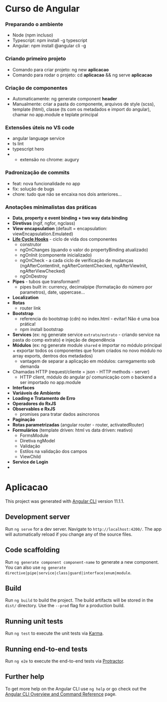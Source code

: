 # Curso de Angular

### Preparando o ambiente

* Node (npm incluso)
* Typescript: npm install -g typescript
* Angular: npm install @angular cli -g

### Criando primeiro projeto
* Comando para criar projeto: ng new **aplicacao** 
* Comando para rodar o projeto: cd **aplicacao** && ng serve **aplicacao**

### Criação de componentes
* Automaticamente: ng generate component **header**
* Manualmente: criar a pasta do componente, arquivos de style (scss), template (html), classe (ts com os metadados e import do angular), chamar no app.module e teplate principal

### Extensões úteis no VS code
* angular language service
* ts lint
* typescript hero
* + extensão no chrome: augury

### Padronização de commits
* feat: nova funcionalidade no app
* fix: solução de bugs
* chore: tudo que não se encaixa nos dois anteriores...

### Anotações minimalistas das práticas
* **Data, property e event binding + two way data binding**
* **Diretivas** (ngif, ngfor, ngclass)
* **View encapsulation** (default = encapsulation: viewEncapsulation.Emulated)
* **[Life Cycle Hooks](https://angular.io/guide/lifecycle-hooks)** - ciclo de vida dos componentes
    * construtor
    * ngOnChanges (quando o valor do propertyBinding atualizado)
    * ngOnInit (componente inicializado)
    * ngOnCheck - a cada ciclo de verificação de mudanças (ngAfterContentInit, ngAfterContentChecked, ngAfterViewInit, ngAfterViewChecked)
    * ngOnDestroy
* **Pipes** - tubos que transformam!!
    * pipes built in: currency, decimalpipe (formatação do número por parametros), date, uppercase...
* **Localization**
* **Rotas**
    * router link
* **Bootstrap**
    * referencia do bootstrap (cdn) no index.html - evitar! Não é uma boa prática!
    * npm install bootstrap
* **Services** (ex: ng generate service `extrato/extrato` - criando service na pasta do comp extrato) e injeção de dependência
* **Módulos** (ex: ng generate module `shared` e importar no módulo principal + exportar todos os componentes que foram criados no novo módulo no array exports, dentros dos metadados)
    * vantagem de separar a aplicação em módulos: carregamento sob demanda
* Chamadas HTTP (request/cliente = json - HTTP methods - server)
    * HTTP client, módulo do angular p/ comunicação com o backend a ser importado no app.module
* **Interfaces**
* **Variáveis de Ambiente**
* **Loading e Tratamento de Erro**
* **Operadores do RxJS**
* **Observables e RxJS**
    * promises para tratar dados asincronos
* **Paginação**
* **Rotas parametrizadas** (angular router - router, activatedRouter)
* **Formulários** (template driven: html vs data driven: reativo)
    * FormsModule
    * Diretiva ngModel
    * Validação
    * Estilos na validação dos campos
    * ViewChild
* **Service de Login**
* 


# Aplicacao

This project was generated with [Angular CLI](https://github.com/angular/angular-cli) version 11.1.1.

## Development server

Run `ng serve` for a dev server. Navigate to `http://localhost:4200/`. The app will automatically reload if you change any of the source files.

## Code scaffolding

Run `ng generate component component-name` to generate a new component. You can also use `ng generate directive|pipe|service|class|guard|interface|enum|module`.

## Build

Run `ng build` to build the project. The build artifacts will be stored in the `dist/` directory. Use the `--prod` flag for a production build.

## Running unit tests

Run `ng test` to execute the unit tests via [Karma](https://karma-runner.github.io).

## Running end-to-end tests

Run `ng e2e` to execute the end-to-end tests via [Protractor](http://www.protractortest.org/).

## Further help

To get more help on the Angular CLI use `ng help` or go check out the [Angular CLI Overview and Command Reference](https://angular.io/cli) page.

